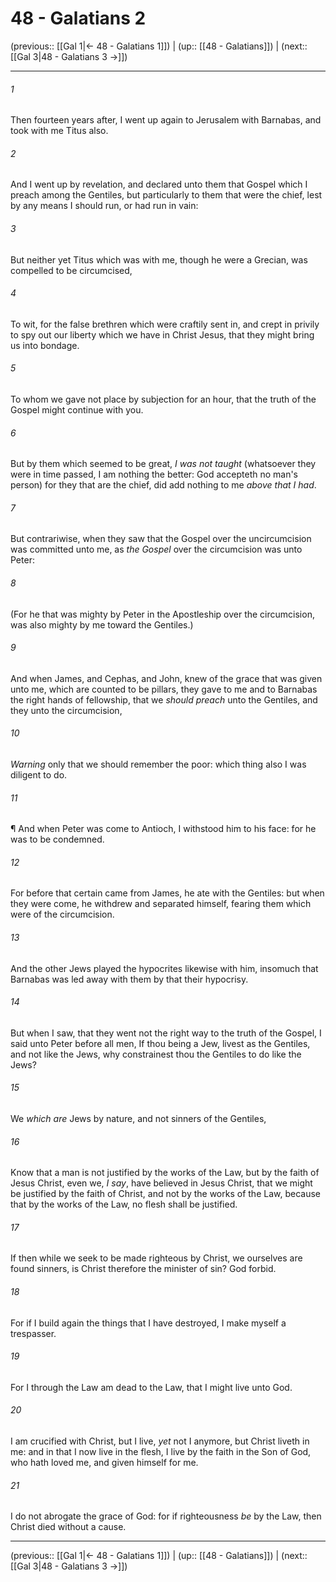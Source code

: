 # 48 - Galatians 2

(previous:: [[Gal 1|← 48 - Galatians 1]]) | (up:: [[48 - Galatians]]) | (next:: [[Gal 3|48 - Galatians 3 →]])

***


###### 1 
Then fourteen years after, I went up again to Jerusalem with Barnabas, and took with me Titus also. 

###### 2 
And I went up by revelation, and declared unto them that Gospel which I preach among the Gentiles, but particularly to them that were the chief, lest by any means I should run, or had run in vain: 

###### 3 
But neither yet Titus which was with me, though he were a Grecian, was compelled to be circumcised, 

###### 4 
To wit, for the false brethren which were craftily sent in, and crept in privily to spy out our liberty which we have in Christ Jesus, that they might bring us into bondage. 

###### 5 
To whom we gave not place by subjection for an hour, that the truth of the Gospel might continue with you. 

###### 6 
But by them which seemed to be great, _I was not taught_ (whatsoever they were in time passed, I am nothing the better: God accepteth no man's person) for they that are the chief, did add nothing to me _above that I had_. 

###### 7 
But contrariwise, when they saw that the Gospel over the uncircumcision was committed unto me, as _the Gospel_ over the circumcision was unto Peter: 

###### 8 
(For he that was mighty by Peter in the Apostleship over the circumcision, was also mighty by me toward the Gentiles.) 

###### 9 
And when James, and Cephas, and John, knew of the grace that was given unto me, which are counted to be pillars, they gave to me and to Barnabas the right hands of fellowship, that we _should preach_ unto the Gentiles, and they unto the circumcision, 

###### 10 
_Warning_ only that we should remember the poor: which thing also I was diligent to do. 

###### 11 
¶ And when Peter was come to Antioch, I withstood him to his face: for he was to be condemned. 

###### 12 
For before that certain came from James, he ate with the Gentiles: but when they were come, he withdrew and separated himself, fearing them which were of the circumcision. 

###### 13 
And the other Jews played the hypocrites likewise with him, insomuch that Barnabas was led away with them by that their hypocrisy. 

###### 14 
But when I saw, that they went not the right way to the truth of the Gospel, I said unto Peter before all men, If thou being a Jew, livest as the Gentiles, and not like the Jews, why constrainest thou the Gentiles to do like the Jews? 

###### 15 
We _which are_ Jews by nature, and not sinners of the Gentiles, 

###### 16 
Know that a man is not justified by the works of the Law, but by the faith of Jesus Christ, even we, _I say_, have believed in Jesus Christ, that we might be justified by the faith of Christ, and not by the works of the Law, because that by the works of the Law, no flesh shall be justified. 

###### 17 
If then while we seek to be made righteous by Christ, we ourselves are found sinners, is Christ therefore the minister of sin? God forbid. 

###### 18 
For if I build again the things that I have destroyed, I make myself a trespasser. 

###### 19 
For I through the Law am dead to the Law, that I might live unto God. 

###### 20 
I am crucified with Christ, but I live, _yet_ not I anymore, but Christ liveth in me: and in that I now live in the flesh, I live by the faith in the Son of God, who hath loved me, and given himself for me. 

###### 21 
I do not abrogate the grace of God: for if righteousness _be_ by the Law, then Christ died without a cause.

***

(previous:: [[Gal 1|← 48 - Galatians 1]]) | (up:: [[48 - Galatians]]) | (next:: [[Gal 3|48 - Galatians 3 →]])
